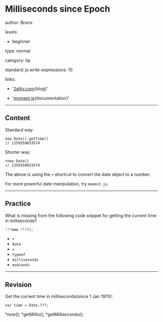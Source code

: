 # Milliseconds since Epoch
author: Bruno

levels:

  - beginner

type: normal

category: tip

standard:
  js.write-expressions: 10

links:

  - '[2ality.com](http://www.2ality.com/2014/02/time-values.html){blog}'

  - '[moment.js](http://momentjs.com/){documentation}'

---
## Content

Standard way:
```
new Date().getTime()
// 1259359833574
```
Shorter way:
```
+new Date()
// 1259359833574
```
The above is using the `+` shortcut to convert the date object to a  number.

For more powerful date manipulation,
try `moment.js`.

---
## Practice

What is missing from the following code snippet for getting the current time in milliseconds?

```javascript
???new ???();
```

* `+`
* `Date`
* `=`
* `typeof`
* `milliseconds`
* `mseconds`

---
## Revision

Get the current time in milliseconds(since 1 Jan 1970):
```
var time = Date.???;
```
*now();
*getMillis();
*getMilliseconds();

